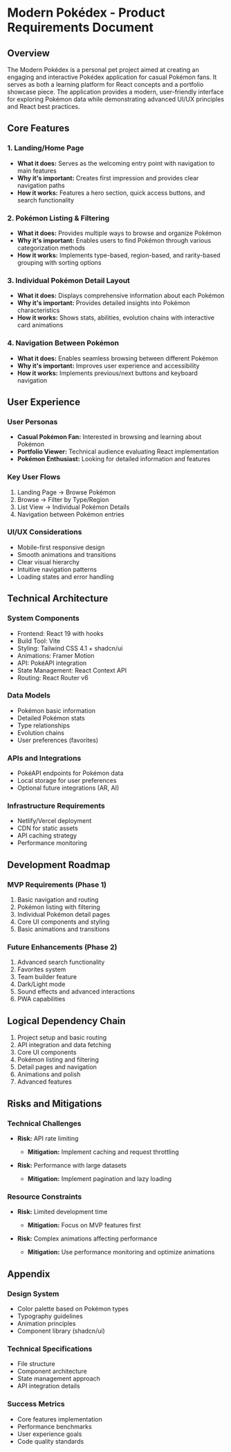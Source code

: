 # Modern Pokédex - Product Requirements Document

## Overview

The Modern Pokédex is a personal pet project aimed at creating an engaging and interactive Pokédex application for casual Pokémon fans. It serves as both a learning platform for React concepts and a portfolio showcase piece. The application provides a modern, user-friendly interface for exploring Pokémon data while demonstrating advanced UI/UX principles and React best practices.

## Core Features

### 1. Landing/Home Page

- **What it does:** Serves as the welcoming entry point with navigation to main features
- **Why it's important:** Creates first impression and provides clear navigation paths
- **How it works:** Features a hero section, quick access buttons, and search functionality

### 2. Pokémon Listing & Filtering

- **What it does:** Provides multiple ways to browse and organize Pokémon
- **Why it's important:** Enables users to find Pokémon through various categorization methods
- **How it works:** Implements type-based, region-based, and rarity-based grouping with sorting options

### 3. Individual Pokémon Detail Layout

- **What it does:** Displays comprehensive information about each Pokémon
- **Why it's important:** Provides detailed insights into Pokémon characteristics
- **How it works:** Shows stats, abilities, evolution chains with interactive card animations

### 4. Navigation Between Pokémon

- **What it does:** Enables seamless browsing between different Pokémon
- **Why it's important:** Improves user experience and accessibility
- **How it works:** Implements previous/next buttons and keyboard navigation

## User Experience

### User Personas

- **Casual Pokémon Fan:** Interested in browsing and learning about Pokémon
- **Portfolio Viewer:** Technical audience evaluating React implementation
- **Pokémon Enthusiast:** Looking for detailed information and features

### Key User Flows

1. Landing Page → Browse Pokémon
2. Browse → Filter by Type/Region
3. List View → Individual Pokémon Details
4. Navigation between Pokémon entries

### UI/UX Considerations

- Mobile-first responsive design
- Smooth animations and transitions
- Clear visual hierarchy
- Intuitive navigation patterns
- Loading states and error handling

## Technical Architecture

### System Components

- Frontend: React 19 with hooks
- Build Tool: Vite
- Styling: Tailwind CSS 4.1 + shadcn/ui
- Animations: Framer Motion
- API: PokéAPI integration
- State Management: React Context API
- Routing: React Router v6

### Data Models

- Pokémon basic information
- Detailed Pokémon stats
- Type relationships
- Evolution chains
- User preferences (favorites)

### APIs and Integrations

- PokéAPI endpoints for Pokémon data
- Local storage for user preferences
- Optional future integrations (AR, AI)

### Infrastructure Requirements

- Netlify/Vercel deployment
- CDN for static assets
- API caching strategy
- Performance monitoring

## Development Roadmap

### MVP Requirements (Phase 1)

1. Basic navigation and routing
2. Pokémon listing with filtering
3. Individual Pokémon detail pages
4. Core UI components and styling
5. Basic animations and transitions

### Future Enhancements (Phase 2)

1. Advanced search functionality
2. Favorites system
3. Team builder feature
4. Dark/Light mode
5. Sound effects and advanced interactions
6. PWA capabilities

## Logical Dependency Chain

1. Project setup and basic routing
2. API integration and data fetching
3. Core UI components
4. Pokémon listing and filtering
5. Detail pages and navigation
6. Animations and polish
7. Advanced features

## Risks and Mitigations

### Technical Challenges

- **Risk:** API rate limiting

  - **Mitigation:** Implement caching and request throttling

- **Risk:** Performance with large datasets
  - **Mitigation:** Implement pagination and lazy loading

### Resource Constraints

- **Risk:** Limited development time

  - **Mitigation:** Focus on MVP features first

- **Risk:** Complex animations affecting performance
  - **Mitigation:** Use performance monitoring and optimize animations

## Appendix

### Design System

- Color palette based on Pokémon types
- Typography guidelines
- Animation principles
- Component library (shadcn/ui)

### Technical Specifications

- File structure
- Component architecture
- State management approach
- API integration details

### Success Metrics

- Core features implementation
- Performance benchmarks
- User experience goals
- Code quality standards
